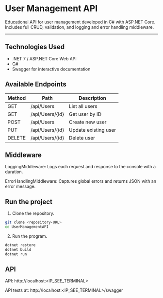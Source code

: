 # User Management API

Educational API for user management developed in C# with ASP.NET Core.
Includes full CRUD, validation, and logging and error handling middleware.

---

## Technologies Used

- .NET 7 / ASP.NET Core Web API
- C#
- Swagger for interactive documentation

## Available Endpoints

| Method | Path | Description |
|--------|-------------------|----------------------------------|
| GET | /api/Users | List all users |
| GET | /api/Users/{id} | Get user by ID |
| POST | /api/Users | Create new user |
| PUT | /api/Users/{id} | Update existing user |
| DELETE | /api/Users/{id} | Delete user |

## Middleware

LoggingMiddleware: Logs each request and response to the console with a duration.

ErrorHandlingMiddleware: Captures global errors and returns JSON with an error message.

## Run the project
1. Clone the repository.
```bash
git clone <repository-URL>
cd UserManagementAPI
```
2. Run the program.
```bash
dotnet restore
dotnet build
dotnet run
```

## API
API:
http://localhost:<IP_SEE_TERMINAL>

API tests at:
http://localhost:<IP_SEE_TERMINAL>/swagger

